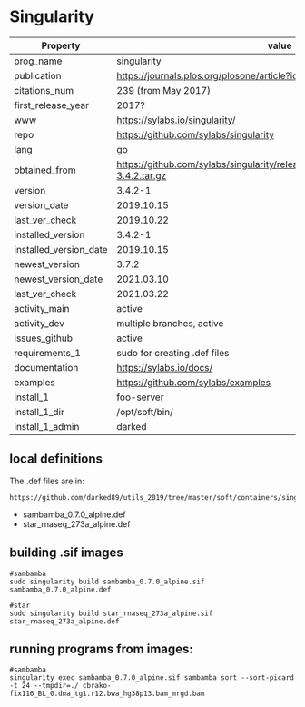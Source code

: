 # Singularity


| Property | value |
| ------ | ------ |
| prog_name | singularity|
| publication | https://journals.plos.org/plosone/article?id=10.1371/journal.pone.0177459 |
| citations_num | 239 (from May 2017) |
| first_release_year | 2017? |
| www | https://sylabs.io/singularity/  |
| repo | https://github.com/sylabs/singularity |
| lang | go |
| obtained_from |  https://github.com/sylabs/singularity/releases/download/v3.4.2/singularity-3.4.2.tar.gz |
| version | 3.4.2-1 |
| version_date |  2019.10.15 |
| last_ver_check | 2019.10.22 |
| installed_version | 3.4.2-1 |
| installed_version_date |  2019.10.15 |
| newest_version | 3.7.2 |
| newest_version_date | 2021.03.10 |
| last_ver_check |  2021.03.22 |
| activity_main | active  |
| activity_dev| multiple branches, active |
| issues_github | active |
| requirements_1 | sudo for creating .def files |
| documentation | https://sylabs.io/docs/ |
| examples | https://github.com/sylabs/examples |
| install_1| foo-server|
| install_1_dir | /opt/soft/bin/ |
| install_1_admin | darked |

## local definitions

The .def files are in: 
```
https://github.com/darked89/utils_2019/tree/master/soft/containers/singularity
```

* sambamba_0.7.0_alpine.def
* star_rnaseq_273a_alpine.def

 
## building .sif images

```
#sambamba
sudo singularity build sambamba_0.7.0_alpine.sif sambamba_0.7.0_alpine.def 

#star
sudo singularity build star_rnaseq_273a_alpine.sif star_rnaseq_273a_alpine.def
```

## running programs from images:

```
#sambamba
singularity exec sambamba_0.7.0_alpine.sif sambamba sort --sort-picard -t 24 --tmpdir=./ cbrako-fix116_BL_0.dna_tg1.r12.bwa_hg38p13.bam_mrgd.bam 

```



